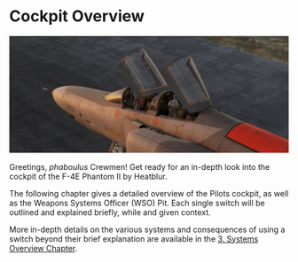# Cockpit Overview

![ext_cockpit](../img/ext_f4_cockpit_overview.jpg)

Greetings, _phaboulus_ Crewmen! Get ready for an in-depth look into the cockpit
of the F-4E Phantom II by Heatblur.

The following chapter gives a detailed overview of the Pilots cockpit, as well
as the Weapons Systems Officer (WSO) Pit. Each single switch will be outlined
and explained briefly, while and given context.

More in-depth details on the various systems and consequences of using a switch
beyond their brief explanation are available in the
[3. Systems Overview Chapter](../systems/overview.md).
